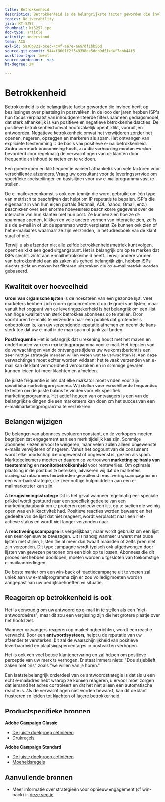 ```yaml
---
title: Betrokkenheid
description: Betrokkenheid is de belangrijkste factor geworden die invloed heeft op beslissingen over plaatsing in postvakken.
topics: Deliverability
jira: KT-5257
thumbnail: kt5257.jpg
doc-type: article
activity: understand
team: ACS
exl-id: 5a36b821-bcec-4c4f-ae7e-a697df1bb56d
source-git-commit: 9444f8601f2f349398ee5deb9d5f4d4f7abb44f5
workflow-type: tm+mt
source-wordcount: '923'
ht-degree: 2%

---
```


# Betrokkenheid

Betrokkenheid is de belangrijkste factor geworden die invloed heeft op beslissingen over plaatsing in postvakken. In de loop der jaren hebben ISP&#39;s hun focus verplaatst van inhoudgerelateerde filters naar een gedragsmodel, dat sterk afhankelijk is van positieve en negatieve betrokkenheidsacties. De positieve betrokkenheid omvat hoofdzakelijk opent, klikt, vooruit, en antwoorden. Negatieve betrokkenheid omvat het verwijderen zonder het openen, negeren, opzeggen en markeren als spam. Het ontvangen van expliciete toestemming is de basis van positieve e-mailbetrokkenheid. Zodra een merk toestemming heeft, zou die verhouding moeten worden bevorderd door regelmatig de verwachtingen van de klanten door frequentie en inhoud te meten en te voldoen.

Een goede open en klikfrequentie varieert afhankelijk van vele factoren voor verschillende afzenders. Vraag uw consultant voor de leveringsservice om specifieke doelstellingen en basislijnen voor uw e-mailprogramma vast te stellen.

De e-mailovereenkomst is ook een termijn die wordt gebruikt om één type van metrisch te beschrijven dat helpt om IP reputatie te bepalen. ISP&#39;s die eigenaar zijn van hun eigen portals (Hotmail, AOL, Yahoo, Gmail, enz.) beschikken over een enorme hoeveelheid beschikbare gegevens over de interactie van hun klanten met hun post. Ze kunnen zien hoe ze de spammap openen, klikken en vele andere vormen van interactie zien, zelfs als de e-mail in of uit de spammap wordt verplaatst. Ze kunnen ook zien of het e-mailadres waarnaar ze zijn verzonden, in het adresboek van de klant staat of niet.

Terwijl u als afzender niet alle zelfde betrokkenheidsmetriek kunt volgen, opent en klikt een goed uitgangspunt. Het is belangrijk om op te merken dat ISPs slechts zicht aan e-mailbetrokkenheid heeft. Terwijl andere vormen van betrokkenheid aan als zaken als geheel belangrijk zijn, hebben ISPs slechts zicht en maken het filtreren uitspraken die op e-mailmetriek worden gebaseerd.

## Kwaliteit over hoeveelheid

**Groei van organische lijsten** is de hoeksteen van een gezonde lijst. Veel marketers hebben zich enorm geconcentreerd op de groei van lijsten, maar vanuit het oogpunt van de leveringszekerheid is het belangrijk om een lijst van hoge kwaliteit van sterk betrokken abonnees op te stellen. Door voortdurend e-mails te verzenden naar een publiek dat grotendeels onbetrokken is, kan uw verzendende reputatie afnemen en neemt de kans sterk toe dat uw e-mail in de map spam of junk zal landen.

**Postfrequentie** Het is belangrijk dat u rekening houdt met het maken en onderhouden van een marketingprogramma voor e-mail. Het bepalen van de verwachtingen van de ontvangers tijdens uw welkomstbericht is een zeer nuttige strategie mensen willen weten wat te verwachten is. Aan deze verwachtingen moet echter worden voldaan: het te vaak verzenden van e-mail kan de klant vermoeidheid veroorzaken en in sommige gevallen kunnen leiden tot meer klachten en afmelden.

De juiste frequentie is iets dat elke markator moet vinden voor zijn specifieke marketingprogramma. Wij stellen voor verschillende frequenties te testen om de juiste balans te vinden voor elk specifiek marketingprogramma. Het actief houden van ontvangers is een van de belangrijkste dingen die een marketeers kan doen om het succes van een e-mailmarketingprogramma te verzekeren.

## Belangen wijzigen

De belangen van abonnees evolueren constant, en de verkopers moeten begrijpen dat engagement aan een merk tijdelijk kan zijn. Sommige abonnees kiezen ervoor te weigeren, maar velen zullen alleen ongewenste e-mails verwijderen of negeren. Vanuit het oogpunt van de consument wordt elke boodschap die ongewenst of ongewenst is, gezien als spam. Marktdeelnemers moeten er daarom op vertrouwen **marketing op basis van toestemming** en **monitorbetrokkenheid** voor renteverlies. Om optimale plaatsing in de postbus te bereiken, adviseren wij dat de marketers strategisch abonnees herbetreden gebruikend reactiveringscampagnes en een win-backstrategie, die zeer nuttige hulpmiddelen aan een e-mailmarketeter kan zijn.

A **terugwinningsstrategie** Dit is het geval wanneer regelmatig een speciale prikkel wordt gestuurd naar een specifiek gedeelte van een marketingdatabank om te proberen opnieuw een lijst op te stellen die weinig open was en klikactiviteit had. Positieve reacties worden bewaard en het gedeelte van de lijst dat niet reageert, wordt verplaatst naar een niet-actieve status en wordt niet langer verzonden naar.

A **reactiveringscampagne** is vergelijkbaar, maar wordt gebruikt om een lijst één keer opnieuw te bevestigen. Dit is handig wanneer u werkt met oude lijsten met stijlen, lijsten die al meer dan twaalf maanden of zelfs jaren niet zijn verzonden. Dit type campagne wordt typisch ook afgedwongen door lijsten van gewezen personen om een blok op te lossen. Abonnees die dit proces niet hebben doorlopen, moeten worden uitgesloten van toekomstige e-mailaanbiedingen.

De beste manier om een win-back of reactiecampagne uit te voeren zal uniek aan uw e-mailprogramma zijn en zou volledig moeten worden aangepast aan uw bedrijfsbehoeften en situatie.

## Reageren op betrokkenheid is ook

Het is eenvoudig om uw antwoord op e-mail in te stellen als een &quot;niet-antwoordadres&quot;, maar dit zou een vergissing zijn die het grotere plaatje over het hoofd ziet.

Wanneer ontvangers reageren op marketingberichten, wordt een reactie verwacht. Door een **antwoordsysteem**, helpt u de reputatie van uw afzender te versterken. Dit zal de waarschijnlijkheid van positieve leverbaarheid en plaatsingspercentages in postvakken verhogen.

Het is ook een veel betere klantenervaring en zal helpen om positieve perceptie van uw merk te verhogen. Er staat immers niets: &quot;Doe alsjeblieft zaken met ons&quot; zoals &quot;we willen van je horen.&quot;

Een laatste belangrijk onderdeel van de antwoordstrategie is dat als u een echt e-mailadres hebt waarop ze kunnen reageren, u ervoor moet zorgen dat iemand het adres controleert en dat het niet alleen een automatische reactie is. Als de verwachtingen niet worden bewaakt, kan dit de klant frustreren en leiden tot klachten of lagere betrokkenheid.

## Productspecifieke bronnen

**Adobe Campaign Classic**

* [De juiste doelgroep definiëren](https://experienceleague.adobe.com/docs/campaign-standard/using/communication-channels/delivery-bestpractices/define-the-right-audience.html#communication-channels)
* [Drukregels](https://experienceleague.adobe.com/docs/campaign-classic/using/orchestrating-campaigns/campaign-optimization/pressure-rules.html)

**Adobe Campaign Standard**

* [De juiste doelgroep definiëren](https://experienceleague.adobe.com/docs/campaign-standard/using/communication-channels/delivery-bestpractices/define-the-right-audience.html)
* [Moeheidsregels](https://experienceleague.adobe.com/docs/campaign-standard/using/testing-and-sending/working-with-typology-rules/fatigue-rules.html)

## Aanvullende bronnen

* Meer informatie over strategieën voor opnieuw engagement (of win-back) in [deze sectie](/help/additional-resources/re-engagement.md).
